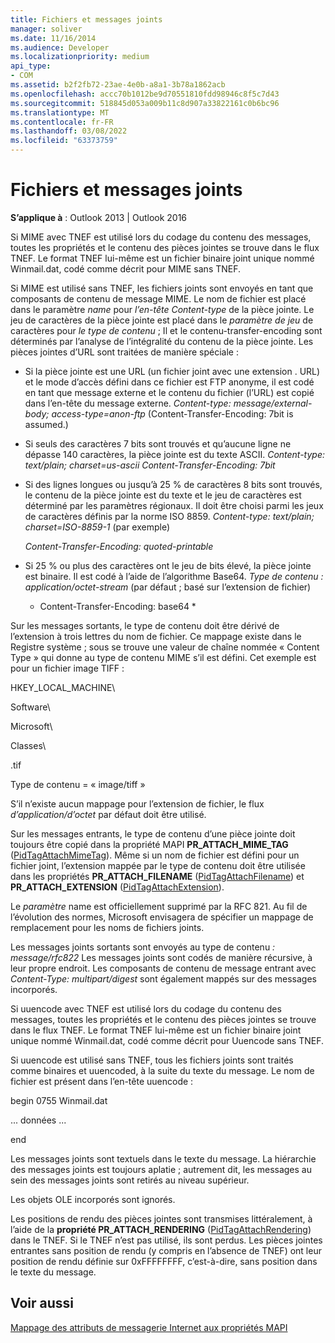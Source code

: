 ```yaml
---
title: Fichiers et messages joints
manager: soliver
ms.date: 11/16/2014
ms.audience: Developer
ms.localizationpriority: medium
api_type:
- COM
ms.assetid: b2f2fb72-23ae-4e0b-a8a1-3b78a1862acb
ms.openlocfilehash: accc70b1012be9d70551810fdd98946c8f5c7d43
ms.sourcegitcommit: 518845d053a009b11c8d907a33822161c0b6bc96
ms.translationtype: MT
ms.contentlocale: fr-FR
ms.lasthandoff: 03/08/2022
ms.locfileid: "63373759"
---
```

# <a name="attached-files-and-messages"></a>Fichiers et messages joints

**S’applique à** : Outlook 2013 | Outlook 2016
  
Si MIME avec TNEF est utilisé lors du codage du contenu des messages, toutes les propriétés et le contenu des pièces jointes se trouve dans le flux TNEF. Le format TNEF lui-même est un fichier binaire joint unique nommé Winmail.dat, codé comme décrit pour MIME sans TNEF.
  
Si MIME est utilisé sans TNEF, les fichiers joints sont envoyés en tant que composants de contenu de message MIME. Le nom de fichier est placé dans le paramètre *name* pour *l’en-tête Content-type* de la pièce jointe. Le jeu de caractères de la pièce jointe est placé dans le *paramètre de jeu* de caractères pour *le type de contenu* ; Il et le contenu-transfer-encoding sont déterminés par l’analyse de l’intégralité du contenu de la pièce jointe. Les pièces jointes d’URL sont traitées de manière spéciale :
  
- Si la pièce jointe est une URL (un fichier joint avec une extension . URL) et le mode d’accès défini dans ce fichier est FTP anonyme, il est codé en tant que message externe et le contenu du fichier (l’URL) est copié dans l’en-tête du message externe. *Content-type: message/external-body; access-type=anon-ftp* (Content-Transfer-Encoding: 7bit is assumed.)

- Si seuls des caractères 7 bits sont trouvés et qu’aucune ligne ne dépasse 140 caractères, la pièce jointe est du texte ASCII. *Content-type: text/plain; charset=us-ascii Content-Transfer-Encoding: 7bit*

- Si des lignes longues ou jusqu’à 25 % de caractères 8 bits sont trouvés, le contenu de la pièce jointe est du texte et le jeu de caractères est déterminé par les paramètres régionaux. Il doit être choisi parmi les jeux de caractères définis par la norme ISO 8859. *Content-type: text/plain; charset=ISO-8859-1* (par exemple)

     *Content-Transfer-Encoding: quoted-printable*

- Si 25 % ou plus des caractères ont le jeu de bits élevé, la pièce jointe est binaire. Il est codé à l’aide de l’algorithme Base64. *Type de contenu : application/octet-stream* (par défaut ; basé sur l’extension de fichier)

  - Content-Transfer-Encoding: base64 *


Sur les messages sortants, le type de contenu doit être dérivé de l’extension à trois lettres du nom de fichier. Ce mappage existe dans le Registre système ; sous se trouve une valeur de chaîne nommée « Content Type » qui donne au type de contenu MIME s’il est défini. Cet exemple est pour un fichier image TIFF :
  
HKEY_LOCAL_MACHINE\
  
Software\
  
Microsoft\
  
Classes\
  
.tif
  
Type de contenu = « image/tiff »
  
S’il n’existe aucun mappage pour l’extension de fichier, le flux  *d’application/d’octet*  par défaut doit être utilisé.
  
Sur les messages entrants, le type de contenu d’une pièce jointe doit toujours être copié dans la propriété MAPI **PR_ATTACH_MIME_TAG** ([PidTagAttachMimeTag](pidtagattachmimetag-canonical-property.md)). Même si un nom de fichier est défini pour un fichier joint, l’extension mappée par le type de contenu doit être utilisée dans les propriétés **PR_ATTACH_FILENAME** ([PidTagAttachFilename](pidtagattachfilename-canonical-property.md)) et **PR_ATTACH_EXTENSION** ([PidTagAttachExtension](pidtagattachextension-canonical-property.md)).
  
Le *paramètre*  name est officiellement supprimé par la RFC 821. Au fil de l’évolution des normes, Microsoft envisagera de spécifier un mappage de remplacement pour les noms de fichiers joints.
  
Les messages joints sortants sont envoyés au type de contenu *: message/rfc822*  Les messages joints sont codés de manière récursive, à leur propre endroit. Les composants de contenu de message entrant avec  *Content-Type: multipart/digest*  sont également mappés sur des messages incorporés.
  
Si uuencode avec TNEF est utilisé lors du codage du contenu des messages, toutes les propriétés et le contenu des pièces jointes se trouve dans le flux TNEF. Le format TNEF lui-même est un fichier binaire joint unique nommé Winmail.dat, codé comme décrit pour Uuencode sans TNEF.
  
Si uuencode est utilisé sans TNEF, tous les fichiers joints sont traités comme binaires et uuencoded, à la suite du texte du message. Le nom de fichier est présent dans l’en-tête uuencode :
  
 begin 0755 Winmail.dat
  
 ... données ...
  
 end
  
Les messages joints sont textuels dans le texte du message. La hiérarchie des messages joints est toujours aplatie ; autrement dit, les messages au sein des messages joints sont retirés au niveau supérieur.
  
Les objets OLE incorporés sont ignorés.
  
Les positions de rendu des pièces jointes sont transmises littéralement, à l’aide de la **propriété PR_ATTACH_RENDERING** ([PidTagAttachRendering](pidtagattachrendering-canonical-property.md)) dans le TNEF. Si le TNEF n’est pas utilisé, ils sont perdus. Les pièces jointes entrantes sans position de rendu (y compris en l’absence de TNEF) ont leur position de rendu définie sur 0xFFFFFFFF, c’est-à-dire, sans position dans le texte du message.
  
## <a name="see-also"></a>Voir aussi

[Mappage des attributs de messagerie Internet aux propriétés MAPI](mapping-of-internet-mail-attributes-to-mapi-properties.md)
